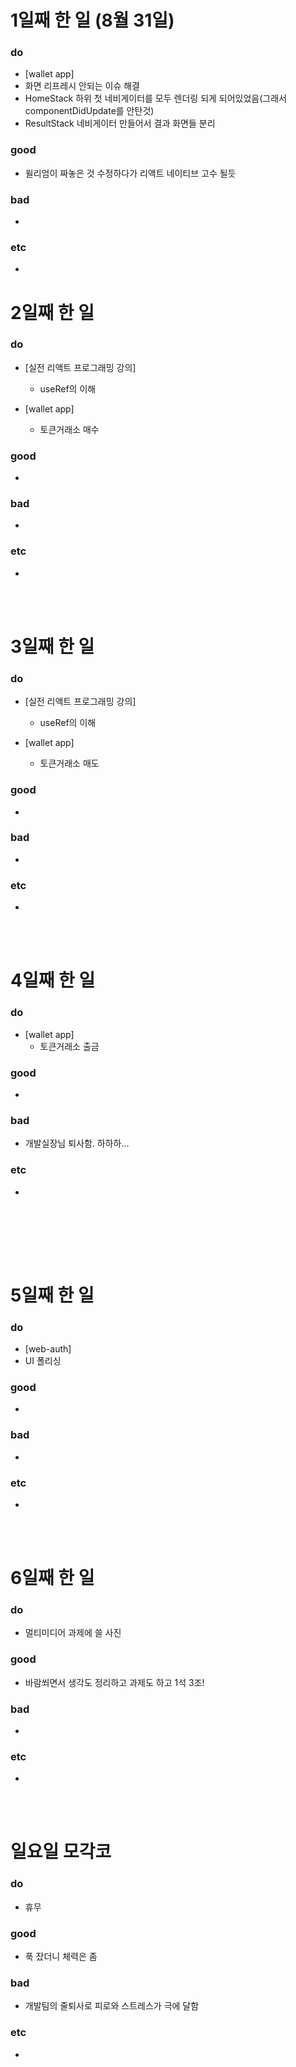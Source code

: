 # 1일째 한 일 (8월 31일)
### do
- [wallet app]
- 화면 리프레시 안되는 이슈 해결
 - HomeStack 하위 첫 네비게이터를 모두 렌더링 되게 되어있었음(그래서 componentDidUpdate를 안탄것)
 - ResultStack 네비게이터 만들어서 결과 화면들 분리

### good
- 윌리엄이 짜놓은 것 수정하다가 리액트 네이티브 고수 될듯

### bad
-

### etc
- 

# 2일째 한 일 
### do
- [실전 리액트 프로그래밍 강의]
	- useRef의 이해

- [wallet app]
 	- 토큰거래소 매수

### good
- 

### bad
- 

### etc
- 

<br /><br />

# 3일째 한 일 
### do
- [실전 리액트 프로그래밍 강의]
	- useRef의 이해

- [wallet app]
 	- 토큰거래소 매도

### good
-

### bad
-

### etc
-

<br /><br />

# 4일째 한 일 
### do

- [wallet app]
 	- 토큰거래소 출금

### good
-

### bad
- 개발실장님 퇴사함. 하하하...

### etc
-

<br /><br />

<br /><br />

# 5일째 한 일 
### do
- [web-auth]
 - UI 폴리싱

### good
-

### bad
-

### etc
- 

<br /><br />

# 6일째 한 일 
### do
- 멀티미디어 과제에 쓸 사진 

### good
- 바람쐬면서 생각도 정리하고 과제도 하고 1석 3조!
 
### bad
-

### etc
-

<br /><br />

# 일요일 모각코
### do
- 휴무

### good
- 푹 잤더니 체력은 좀 

### bad
- 개발팀의 줄퇴사로 피로와 스트레스가 극에 달함

### etc
-

<br /><br />
